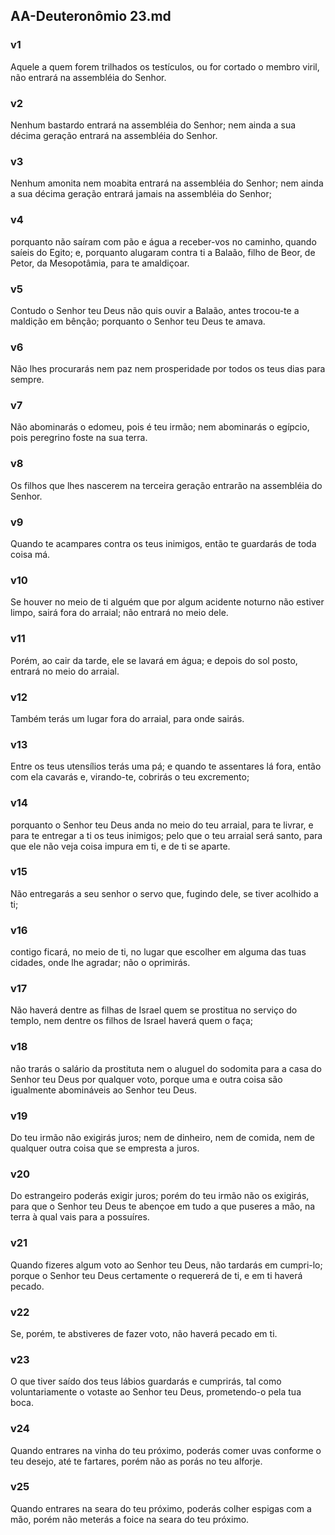 ## AA-Deuteronômio 23.md
### v1
 Aquele a quem forem trilhados os testículos, ou for cortado o membro viril, não entrará na assembléia do Senhor.
### v2
 Nenhum bastardo entrará na assembléia do Senhor; nem ainda a sua décima geração entrará na assembléia do Senhor.
### v3
 Nenhum amonita nem moabita entrará na assembléia do Senhor; nem ainda a sua décima geração entrará jamais na assembléia do Senhor;
### v4
 porquanto não saíram com pão e água a receber-vos no caminho, quando saíeis do Egito; e, porquanto alugaram contra ti a Balaão, filho de Beor, de Petor, da Mesopotâmia, para te amaldiçoar.
### v5
 Contudo o Senhor teu Deus não quis ouvir a Balaão, antes trocou-te a maldição em bênção; porquanto o Senhor teu Deus te amava.
### v6
 Não lhes procurarás nem paz nem prosperidade por todos os teus dias para sempre.
### v7
 Não abominarás o edomeu, pois é teu irmão; nem abominarás o egípcio, pois peregrino foste na sua terra.
### v8
 Os filhos que lhes nascerem na terceira geração entrarão na assembléia do Senhor.
### v9
 Quando te acampares contra os teus inimigos, então te guardarás de toda coisa má.
### v10
 Se houver no meio de ti alguém que por algum acidente noturno não estiver limpo, sairá fora do arraial; não entrará no meio dele.
### v11
 Porém, ao cair da tarde, ele se lavará em água; e depois do sol posto, entrará no meio do arraial.
### v12
 Também terás um lugar fora do arraial, para onde sairás.
### v13
 Entre os teus utensílios terás uma pá; e quando te assentares lá fora, então com ela cavarás e, virando-te, cobrirás o teu excremento;
### v14
 porquanto o Senhor teu Deus anda no meio do teu arraial, para te livrar, e para te entregar a ti os teus inimigos; pelo que o teu arraial será santo, para que ele não veja coisa impura em ti, e de ti se aparte.
### v15
 Não entregarás a seu senhor o servo que, fugindo dele, se tiver acolhido a ti;
### v16
 contigo ficará, no meio de ti, no lugar que escolher em alguma das tuas cidades, onde lhe agradar; não o oprimirás.
### v17
 Não haverá dentre as filhas de Israel quem se prostitua no serviço do templo, nem dentre os filhos de Israel haverá quem o faça;
### v18
 não trarás o salário da prostituta nem o aluguel do sodomita para a casa do Senhor teu Deus por qualquer voto, porque uma e outra coisa são igualmente abomináveis ao Senhor teu Deus.
### v19
 Do teu irmão não exigirás juros; nem de dinheiro, nem de comida, nem de qualquer outra coisa que se empresta a juros.
### v20
 Do estrangeiro poderás exigir juros; porém do teu irmão não os exigirás, para que o Senhor teu Deus te abençoe em tudo a que puseres a mão, na terra à qual vais para a possuíres.
### v21
 Quando fizeres algum voto ao Senhor teu Deus, não tardarás em cumpri-lo; porque o Senhor teu Deus certamente o requererá de ti, e em ti haverá pecado.
### v22
 Se, porém, te abstiveres de fazer voto, não haverá pecado em ti.
### v23
 O que tiver saído dos teus lábios guardarás e cumprirás, tal como voluntariamente o votaste ao Senhor teu Deus, prometendo-o pela tua boca.
### v24
 Quando entrares na vinha do teu próximo, poderás comer uvas conforme o teu desejo, até te fartares, porém não as porás no teu alforje.
### v25
 Quando entrares na seara do teu próximo, poderás colher espigas com a mão, porém não meterás a foice na seara do teu próximo.
